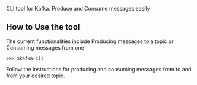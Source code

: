 CLI tool for Kafka.
Produce and Consume messages easily

## How to Use the tool

The current functionalities include Producing messages to a topic or Consuming messages from one

```
>>> $kafka-cli
```

Follow the instructions for producing and consuming messages from to and from your desired topic.